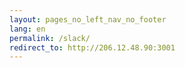 ```yaml
---
layout: pages_no_left_nav_no_footer
lang: en
permalink: /slack/
redirect_to: http://206.12.48.90:3001
---
```

